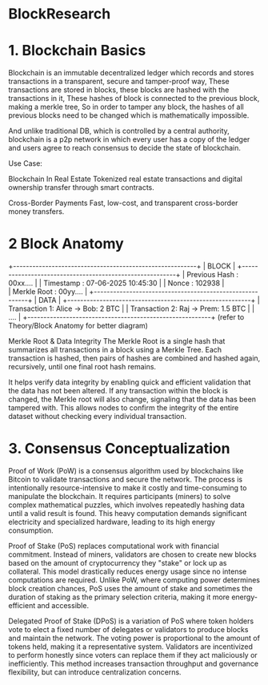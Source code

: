 # BlockResearch

# 1. Blockchain Basics
Blockchain is an immutable decentralized ledger which records and stores transactions in a transparent, secure and tamper-proof way,
These transactions are stored in blocks, these blocks are hashed with the transactions in it,
These hashes of block is connected to the previous block, making a merkle tree,
So in order to tamper any block, the hashes of all previous blocks need to be changed which is mathematically impossible.

And unlike traditional DB, which is controlled by a central authority,
 blockchain is a p2p network in which every user has a copy of the ledger and users agree to reach consensus to decide the state of blockchain.

Use Case:

Blockchain In Real Estate
Tokenized real estate transactions and digital ownership transfer through smart contracts.

Cross-Border Payments
Fast, low-cost, and transparent cross-border money transfers.

# 2 Block Anatomy


+---------------------------------------------------------+
|                      BLOCK                              |
+---------------------------------------------------------+
| Previous Hash : 00xx....                                |
| Timestamp     : 07-06-2025 10:45:30                     |
| Nonce         : 102938                                  |  
| Merkle Root   : 00yy....                                |
+---------------------------------------------------------+
|                     DATA                                |
+---------------------------------------------------------+
| Transaction 1: Alice → Bob: 2 BTC                       |
| Transaction 2: Raj → Prem: 1.5 BTC                      |
| ....                                                    |
+---------------------------------------------------------+
(refer to Theory/Block Anatomy for better diagram)

Merkle Root & Data Integrity
The Merkle Root is a single hash that summarizes all transactions in a block using a Merkle Tree. 
Each transaction is hashed, then pairs of hashes are combined and hashed again, recursively, until one final root hash remains.

It helps verify data integrity by enabling quick and efficient validation that the data has not been altered. 
If any transaction within the block is changed, the Merkle root will also change, signaling that the data has been tampered with.
 This allows nodes to confirm the integrity of the entire dataset without checking every individual transaction.


# 3.  Consensus Conceptualization

Proof of Work (PoW) is a consensus algorithm used by blockchains like Bitcoin to validate transactions and secure the network. 
The process is intentionally resource-intensive to make it costly and time-consuming to manipulate the blockchain. 
It requires participants (miners) to solve complex mathematical puzzles, which involves repeatedly hashing data until a valid result is found. 
This heavy computation demands significant electricity and specialized hardware, leading to its high energy consumption.


Proof of Stake (PoS) replaces computational work with financial commitment. Instead of miners, 
validators are chosen to create new blocks based on the amount of cryptocurrency they "stake" or lock up as collateral.
This model drastically reduces energy usage since no intense computations are required. 
Unlike PoW, where computing power determines block creation chances, PoS uses the amount of stake and sometimes the duration of staking as the primary selection criteria, 
making it more energy-efficient and accessible.

Delegated Proof of Stake (DPoS) is a variation of PoS where token holders vote to elect a fixed number of delegates or validators to produce blocks and maintain the network. 
The voting power is proportional to the amount of tokens held, making it a representative system. 
Validators are incentivized to perform honestly since voters can replace them if they act maliciously or inefficiently. 
This method increases transaction throughput and governance flexibility, but can introduce centralization concerns.
